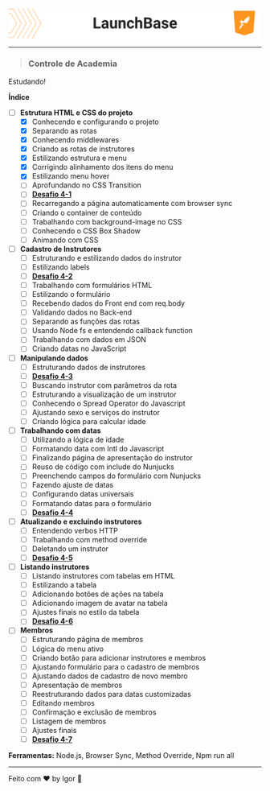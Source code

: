 <div style="">
  <a href="#">
    <img alt="LaunchBase" src=".github/logo.png"/>
  </a>
</div>

---

> ### **Controle de Academia**

<div style="">
  <p>
    Estudando!
  </p>
</div>

**Índice**

  - [ ] **Estrutura HTML e CSS do projeto**
    - [X] Conhecendo e configurando o projeto
    - [X] Separando as rotas
    - [X] Conhecendo middlewares
    - [X] Criando as rotas de instrutores
    - [X] Estilizando estrutura e menu
    - [X] Corrigindo alinhamento dos itens do menu
    - [X] Estilizando menu hover
    - [ ] Aprofundando no CSS Transition
    - [ ] [**Desafio 4-1**](https://github.com/rocketseat-education/bootcamp-launchbase-desafios-04/blob/master/desafios/04-1-header.md)
    - [ ] Recarregando a página automaticamente com browser sync
    - [ ] Criando o container de conteúdo
    - [ ] Trabalhando com background-image no CSS
    - [ ] Conhecendo o CSS Box Shadow
    - [ ] Animando com CSS

  - [ ] **Cadastro de Instrutores**
    - [ ] Estruturando e estilizando dados do instrutor
    - [ ] Estilizando labels
    - [ ] [**Desafio 4-2**](https://github.com/rocketseat-education/bootcamp-launchbase-desafios-04/blob/master/desafios/04-2-card-teacher.md)
    - [ ] Trabalhando com formulários HTML
    - [ ] Estilizando o formulário
    - [ ] Recebendo dados do Front end com req.body
    - [ ] Validando dados no Back-end
    - [ ] Separando as funções das rotas
    - [ ] Usando Node fs e entendendo callback function
    - [ ] Trabalhando com dados em JSON
    - [ ] Criando datas no JavaScript

  - [ ] **Manipulando dados**
    - [ ] Estruturando dados de instrutores
    - [ ] [**Desafio 4-3**](https://github.com/rocketseat-education/bootcamp-launchbase-desafios-04/blob/master/desafios/04-3-form-and-routes-teacher.md)
    - [ ] Buscando instrutor com parâmetros da rota
    - [ ] Estruturando a visualização de um instrutor
    - [ ] Conhecendo o Spread Operator do Javascript
    - [ ] Ajustando sexo e serviços do instrutor
    - [ ] Criando lógica para calcular idade

  - [ ] **Trabalhando com datas**
    - [ ] Utilizando a lógica de idade
    - [ ] Formatando data com Intl do Javascript
    - [ ] Finalizando página de apresentação do instrutor
    - [ ] Reuso de código com include do Nunjucks
    - [ ] Preenchendo campos do formulário com Nunjucks
    - [ ] Fazendo ajuste de datas
    - [ ] Configurando datas universais
    - [ ] Formatando datas para o formulário
    - [ ] [**Desafio 4-4**](https://github.com/rocketseat-education/bootcamp-launchbase-desafios-04/blob/master/desafios/04-4-show-edit-format-teacher.md)

  - [ ] **Atualizando e excluindo instrutores**
    - [ ] Entendendo verbos HTTP
    - [ ] Trabalhando com method override
    - [ ] Deletando um instrutor
    - [ ] [**Desafio 4-5**](https://github.com/rocketseat-education/bootcamp-launchbase-desafios-04/blob/master/desafios/04-5-put-delete-teacher.md)

  - [ ] **Listando instrutores**
    - [ ] Listando instrutores com tabelas em HTML
    - [ ] Estilizando a tabela
    - [ ] Adicionando botões de ações na tabela
    - [ ] Adicionando imagem de avatar na tabela
    - [ ] Ajustes finais no estilo da tabela
    - [ ] [**Desafio 4-6**](https://github.com/rocketseat-education/bootcamp-launchbase-desafios-04/blob/master/desafios/04-6-list-teachers.md)

  - [ ] **Membros**
    - [ ] Estruturando página de membros
    - [ ] Lógica do menu ativo
    - [ ] Criando botão para adicionar instrutores e membros
    - [ ] Ajustando formulário para o cadastro de membros
    - [ ] Ajustando dados de cadastro de novo membro
    - [ ] Apresentação de membros
    - [ ] Reestruturando dados para datas customizadas
    - [ ] Editando membros
    - [ ] Confirmação e exclusão de membros
    - [ ] Listagem de membros
    - [ ] Ajustes finais
    - [ ] [**Desafio 4-7**](https://github.com/rocketseat-education/bootcamp-launchbase-desafios-04/blob/master/desafios/04-7-students.md)

<div style="">
  <p>
    <strong>Ferramentas:</strong> Node.js, Browser Sync, Method Override, Npm run all
  </p>
</div>

---

Feito com ❤ by Igor 🖖
